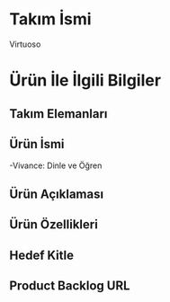 # **Takım İsmi**

Virtuoso

# Ürün İle İlgili Bilgiler

## Takım Elemanları



## Ürün İsmi
-Vivance: Dinle ve Öğren


## Ürün Açıklaması


## Ürün Özellikleri



## Hedef Kitle



## Product Backlog URL


